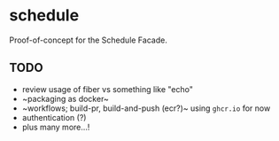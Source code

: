 # schedule

Proof-of-concept for the Schedule Facade.

## TODO

* review usage of fiber vs something like "echo"
* ~packaging as docker~
* ~workflows; build-pr, build-and-push (ecr?)~ using `ghcr.io` for now
* authentication (?)
* plus many more...!
